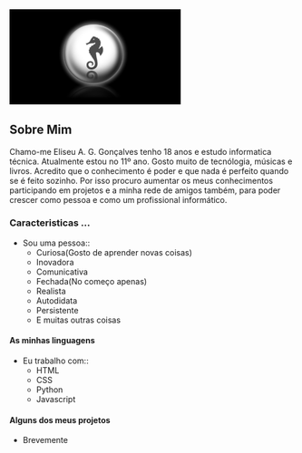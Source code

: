 <img src="fundo.png" alt="logo da DF - ELSU" width="60%" >

## Sobre Mim

Chamo-me <stong>Eliseu A. G. Gonçalves</stong> tenho 18 anos e estudo informatica técnica.
Atualmente estou no 11º ano. Gosto muito de tecnólogia, músicas e livros.
Acredito que o conhecimento é poder e que nada é perfeito quando se é feito sozinho. Por isso procuro aumentar os meus conhecimentos participando em projetos e a minha rede de amigos também, para poder crescer como pessoa e como um profissional informático.

### Caracteristicas ...

* Sou uma pessoa::
	- Curiosa(Gosto de aprender novas coisas)
	- Inovadora
	- Comunicativa
	- Fechada(No começo apenas)
	- Realista
	- Autodidata
	- Persistente
	- E muitas outras coisas

#### As minhas linguagens

* Eu trabalho com::
	- HTML
	- CSS
	- Python
	- Javascript

#### Alguns dos meus projetos

* <stong>Brevemente</stong>
